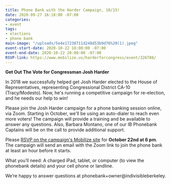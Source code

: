 ```yaml
---
title: Phone Bank with the Harder Campaign, 10/15!
date: 2020-09-27 16:18:00 -07:00
categories:
- event
tags:
- elections
- phone bank
main-image: "/uploads/5e4e17238711d248d53b9d76%20(1).jpeg"
event-start-date: 2020-10-22 18:00:00 -07:00
event-end-date: 2020-10-22 20:00:00 -07:00
RSVP-link: https://www.mobilize.us/harderforcongress/event/326788/
---
```


**Get Out The Vote for Congressman Josh Harder**

In 2018 we successfully helped get Josh Harder elected to the House of Representatives, representing Congressional District CA-10 (Tracy/Modesto). Now, he's running a competitive campaign for re-election, and he needs our help to win!

Please join the Josh Harder campaign for a phone banking session online, via Zoom. Starting in October, we'll be using an auto-dialer to reach even more voters! The campaign will provide a training and be available to answer any questions. Also, Barbara Montano, one of our IB Phonebank Captains will be on the call to provide additional support.

Please [RSVP on the campaign's Mobilize site](https://www.mobilize.us/harderforcongress/event/326788/) for **October 22nd at 6 pm**. The campaign will send an email with the Zoom link to join the phone bank at least an hour before it starts.

What you’ll need: A charged iPad, tablet, or computer (to view the phonebank details) and your cell phone or landline.

We’re happy to answer questions at phonebank\+owner@indivisibleberkeley.